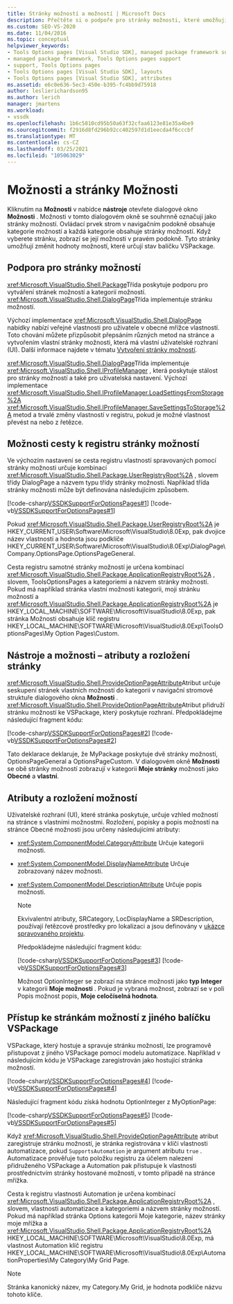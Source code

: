 ```yaml
---
title: Stránky možností a možností | Microsoft Docs
description: Přečtěte si o podpoře pro stránky možnosti, které umožňují změnit hodnoty možností, které určují stav balíčku VSPackage.
ms.custom: SEO-VS-2020
ms.date: 11/04/2016
ms.topic: conceptual
helpviewer_keywords:
- Tools Options pages [Visual Studio SDK], managed package framework support
- managed package framework, Tools Options pages support
- support, Tools Options pages
- Tools Options pages [Visual Studio SDK], layouts
- Tools Options pages [Visual Studio SDK], attributes
ms.assetid: e6c0e636-5ec3-450e-b395-fc4bb9d75918
author: leslierichardson95
ms.author: lerich
manager: jmartens
ms.workload:
- vssdk
ms.openlocfilehash: 1b6c5810cd95b50a63f32cfaa6123e81e35a4be9
ms.sourcegitcommit: f2916d8fd296b92cc402597d1d1eecda4f6cccbf
ms.translationtype: MT
ms.contentlocale: cs-CZ
ms.lasthandoff: 03/25/2021
ms.locfileid: "105063029"
---
```

# <a name="options-and-options-pages"></a>Možnosti a stránky Možnosti
Kliknutím na **Možnosti** v nabídce **nástroje** otevřete dialogové okno **Možnosti** . Možnosti v tomto dialogovém okně se souhrnně označují jako stránky možností. Ovládací prvek strom v navigačním podokně obsahuje kategorie možností a každá kategorie obsahuje stránky možností. Když vyberete stránku, zobrazí se její možnosti v pravém podokně. Tyto stránky umožňují změnit hodnoty možností, které určují stav balíčku VSPackage.

## <a name="support-for-options-pages"></a>Podpora pro stránky možností
 <xref:Microsoft.VisualStudio.Shell.Package>Třída poskytuje podporu pro vytváření stránek možností a kategorií možností. <xref:Microsoft.VisualStudio.Shell.DialogPage>Třída implementuje stránku možností.

 Výchozí implementace <xref:Microsoft.VisualStudio.Shell.DialogPage> nabídky nabízí veřejné vlastnosti pro uživatele v obecné mřížce vlastností. Toto chování můžete přizpůsobit přepsáním různých metod na stránce a vytvořením vlastní stránky možnosti, která má vlastní uživatelské rozhraní (UI). Další informace najdete v tématu [Vytvoření stránky možností](../../extensibility/creating-an-options-page.md).

 <xref:Microsoft.VisualStudio.Shell.DialogPage>Třída implementuje <xref:Microsoft.VisualStudio.Shell.IProfileManager> , která poskytuje stálost pro stránky možností a také pro uživatelská nastavení. Výchozí implementace <xref:Microsoft.VisualStudio.Shell.IProfileManager.LoadSettingsFromStorage%2A> <xref:Microsoft.VisualStudio.Shell.IProfileManager.SaveSettingsToStorage%2A> metod a trvalé změny vlastností v registru, pokud je možné vlastnost převést na nebo z řetězce.

## <a name="options-page-registry-path"></a>Možnosti cesty k registru stránky možností
 Ve výchozím nastavení se cesta registru vlastností spravovaných pomocí stránky možnosti určuje kombinací <xref:Microsoft.VisualStudio.Shell.Package.UserRegistryRoot%2A> , slovem třídy DialogPage a názvem typu třídy stránky možnosti. Například třída stránky možnosti může být definována následujícím způsobem.

 [!code-csharp[VSSDKSupportForOptionsPages#1](../../extensibility/internals/codesnippet/CSharp/options-and-options-pages_1.cs)]
 [!code-vb[VSSDKSupportForOptionsPages#1](../../extensibility/internals/codesnippet/VisualBasic/options-and-options-pages_1.vb)]

 Pokud <xref:Microsoft.VisualStudio.Shell.Package.UserRegistryRoot%2A> je HKEY_CURRENT_USER\Software\Microsoft\VisualStudio\8.0Exp, pak dvojice název vlastnosti a hodnota jsou podklíče HKEY_CURRENT_USER\Software\Microsoft\VisualStudio\8.0Exp\DialogPage\Company.OptionsPage.OptionsPageGeneral.

 Cesta registru samotné stránky možností je určena kombinací <xref:Microsoft.VisualStudio.Shell.Package.ApplicationRegistryRoot%2A> , slovem, ToolsOptionsPages a kategoriemi a názvem stránky možností. Pokud má například stránka vlastní možnosti kategorii, moji stránku možností a <xref:Microsoft.VisualStudio.Shell.Package.ApplicationRegistryRoot%2A> je HKEY_LOCAL_MACHINE\SOFTWARE\Microsoft\VisualStudio\8.0Exp, pak stránka Možnosti obsahuje klíč registru HKEY_LOCAL_MACHINE\SOFTWARE\Microsoft\VisualStudio\8.0Exp\ToolsOptionsPages\My Option Pages\Custom.

## <a name="toolsoptions-page-attributes-and-layout"></a>Nástroje a možnosti – atributy a rozložení stránky
 <xref:Microsoft.VisualStudio.Shell.ProvideOptionPageAttribute>Atribut určuje seskupení stránek vlastních možností do kategorií v navigační stromové struktuře dialogového okna **Možnosti** . <xref:Microsoft.VisualStudio.Shell.ProvideOptionPageAttribute>Atribut přidruží stránku možností ke VSPackage, který poskytuje rozhraní. Předpokládejme následující fragment kódu:

 [!code-csharp[VSSDKSupportForOptionsPages#2](../../extensibility/internals/codesnippet/CSharp/options-and-options-pages_2.cs)]
 [!code-vb[VSSDKSupportForOptionsPages#2](../../extensibility/internals/codesnippet/VisualBasic/options-and-options-pages_2.vb)]

 Tato deklarace deklaruje, že MyPackage poskytuje dvě stránky možností, OptionsPageGeneral a OptionsPageCustom. V dialogovém okně **Možnosti** se obě stránky možností zobrazují v kategorii **Moje stránky** možností jako **Obecné** a **vlastní**.

## <a name="option-attributes-and-layout"></a>Atributy a rozložení možností
 Uživatelské rozhraní (UI), které stránka poskytuje, určuje vzhled možností na stránce s vlastními možnostmi. Rozložení, popisky a popis možností na stránce Obecné možnosti jsou určeny následujícími atributy:

- <xref:System.ComponentModel.CategoryAttribute> Určuje kategorii možnosti.

- <xref:System.ComponentModel.DisplayNameAttribute> Určuje zobrazovaný název možnosti.

- <xref:System.ComponentModel.DescriptionAttribute> Určuje popis možnosti.

  > [!NOTE]
  > Ekvivalentní atributy, SRCategory, LocDisplayName a SRDescription, používají řetězcové prostředky pro lokalizaci a jsou definovány v [ukázce spravovaného projektu](/azure/devops/integrate/index).

  Předpokládejme následující fragment kódu:

  [!code-csharp[VSSDKSupportForOptionsPages#3](../../extensibility/internals/codesnippet/CSharp/options-and-options-pages_3.cs)]
  [!code-vb[VSSDKSupportForOptionsPages#3](../../extensibility/internals/codesnippet/VisualBasic/options-and-options-pages_3.vb)]

  Možnost OptionInteger se zobrazí na stránce možnosti jako **typ Integer** v kategorii **Moje možnosti** . Pokud je vybraná možnost, zobrazí se v poli Popis možnost popis, **Moje celočíselná hodnota**.

## <a name="accessing-options-pages-from-another-vspackage"></a>Přístup ke stránkám možností z jiného balíčku VSPackage
 VSPackage, který hostuje a spravuje stránku možností, lze programově přistupovat z jiného VSPackage pomocí modelu automatizace. Například v následujícím kódu je VSPackage zaregistrován jako hostující stránka možností.

 [!code-csharp[VSSDKSupportForOptionsPages#4](../../extensibility/internals/codesnippet/CSharp/options-and-options-pages_4.cs)]
 [!code-vb[VSSDKSupportForOptionsPages#4](../../extensibility/internals/codesnippet/VisualBasic/options-and-options-pages_4.vb)]

 Následující fragment kódu získá hodnotu OptionInteger z MyOptionPage:

 [!code-csharp[VSSDKSupportForOptionsPages#5](../../extensibility/internals/codesnippet/CSharp/options-and-options-pages_5.cs)]
 [!code-vb[VSSDKSupportForOptionsPages#5](../../extensibility/internals/codesnippet/VisualBasic/options-and-options-pages_5.vb)]

 Když <xref:Microsoft.VisualStudio.Shell.ProvideOptionPageAttribute> atribut zaregistruje stránku možností, je stránka registrována v klíči vlastnosti automatizace, pokud `SupportsAutomation` je argument atributu `true` . Automatizace prověřuje tuto položku registru za účelem nalezení přidruženého VSPackage a Automation pak přistupuje k vlastnosti prostřednictvím stránky hostované možnosti, v tomto případě na stránce mřížka.

 Cesta k registru vlastnosti Automation je určena kombinací <xref:Microsoft.VisualStudio.Shell.Package.ApplicationRegistryRoot%2A> , slovem, vlastnosti automatizace a kategoriemi a názvem stránky možností. Pokud má například stránka Options kategorii Moje kategorie, název stránky moje mřížka a <xref:Microsoft.VisualStudio.Shell.Package.ApplicationRegistryRoot%2A> HKEY_LOCAL_MACHINE\SOFTWARE\Microsoft\VisualStudio\8.0Exp, má vlastnost Automation klíč registru HKEY_LOCAL_MACHINE\SOFTWARE\Microsoft\VisualStudio\8.0Exp\AutomationProperties\My Category\My Grid Page.

> [!NOTE]
> Stránka kanonický název, my Category.My Grid, je hodnota podklíče názvu tohoto klíče.
